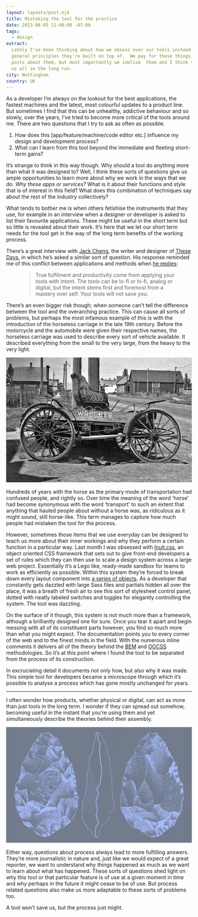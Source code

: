 ```yaml
---
layout: layouts/post.njk
title: Mistaking the tool for the practice
date: 2013-06-05 11:40:00 -07:00
tags:
  - design
extract:
  Lately I’ve been thinking about how we obsess over our tools instead of the
  general principles they’re built on top of.  We pay for these things, we retweet
  posts about them, but most importantly we idolise  them and I think this might hurt
  us all in the long run.
city: Nottingham
country: UK
---
```


As a developer I’m always on the lookout for the best applications, the fastest machines and the latest, most colourful updates to a product line. But sometimes I find that this can be unhealthy, addictive behaviour and so slowly, over the years, I’ve tried to become more critical of the tools around me. There are two questions that I try to ask as often as possible.

1. How does this [app/feature/machine/code editor etc.] influence my design and development process?
2. What can I learn from this tool beyond the immediate and fleeting short-term gains?

It’s strange to think in this way though. Why should a tool do anything more than what it was designed to? Well, I think these sorts of questions give us ample opportunities to learn more about why we work in the ways that we do. _Why these apps or services?_ What is it about their functions and style that is of interest in this field? What does this combination of techniques say about the rest of the industry collectively?

What tends to bother me is when others fetishise the instruments that they use, for example in an interview when a designer or developer is asked to list their favourite applications. These might be useful in the short term but so little is revealed about their work. It’s here that we let our short term needs for the tool get in the way of the long term benefits of the working process.

There’s a great interview with [Jack Cheng](http://www.jackcheng.com), the writer and designer of [These Days](jackcheng.com/these-days), in which he’s asked a similar sort of question. His response reminded me of this conflict between applications and methods when [he replies](http://www.oneskinnyj.com/2011/09/pendulums-tea-and-jack-cheng/):

<figure><blockquote><p>True fulfilment and productivity come from applying your tools with intent. The tools can be lo-fi or hi-fi, analog or digital, but the intent stems first and foremost from a mastery over self. Your tools will not save you.</p></blockquote></figure>

There’s an even bigger risk though; when someone can’t tell the difference between the tool and the overarching practice. This can cause all sorts of problems, but perhaps the most infamous example of this is with the introduction of the horseless carriage in the late 19th century. Before the motorcycle and the automobile were given their respective names, the horseless carriage was used to describe every sort of vehicle available. It described everything from the small to the very large, from the heavy to the very light.

![horseless-carriage](/images/horseless-carriage.jpg)

Hundreds of years with the horse as the primary mode of transportation had confused people, and rightly so. Over time the meaning of the word ‘horse’ had become synonymous with the word ‘transport’ to such an extent that anything that hauled people about without a horse was, as ridiculous as it might sound, still horse-like. This term manages to capture how much people had mistaken the tool for the process.

However, sometimes those items that we use everyday can be designed to teach us more about their inner workings and why they perform a certain function in a particular way. Last month I was obsessed with [Inuit.css](http://inuitcss.com/), an object oriented CSS framework that sets out to give front-end developers a set of rules which they can then use to scale a design system across a large web project. Essentially it’s a Lego like, ready-made sandbox for teams to work as efficiently as possible. Within this system they’re forced to break down every layout component into [a series of objects](http://www.stubbornella.org/content/2010/06/25/the-media-object-saves-hundreds-of-lines-of-code/). As a developer that constantly gets dazzled with large Sass files and partials hidden all over the place, it was a breath of fresh air to see this sort of stylesheet control panel, dotted with neatly labeled switches and toggles for elegantly controlling the system. The tool was dazzling.

On the surface of it though, this system is not much more than a framework, although a brilliantly designed one for sure. Once you tear it apart and begin messing with all of its constituent parts however, you find so much more than what you might expect. The documentation points you to every corner of the web and to the finest minds in the field. With the numerous inline comments it delivers all of the theory behind the [BEM](http://bem.info/method/) and [OOCSS](http://coding.smashingmagazine.com/2011/12/12/an-introduction-to-object-oriented-css-oocss/) methodologies. So it’s at this point where I found the tool to be separated from the process of its construction.

In excruciating detail it documents not only how, but also why it was made. This simple tool for developers became a microscope through which it’s possible to analyse a process which has gone mostly unchanged for years.

---

I often wonder how products, whether physical or digital, can act as more than just tools in the long term. I wonder if they can spread out somehow, becoming useful in the instant that you’re using them and yet simultaneously describe the theories behind their assembly.

![axe](/images/axe.png)

Either way, questions about process always lead to more fulfilling answers. They’re more journalistic in nature and, just like we would expect of a great reporter, we want to understand why things happened as much as we want to learn about what has happened. These sorts of questions shed light on why this tool or that particular feature is of use at a given moment in time and why perhaps in the future it might cease to be of use. But process related questions also make us more adaptable to these sorts of problems too.

A tool won’t save us, but the process just might.
